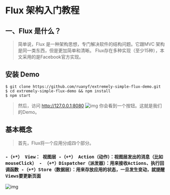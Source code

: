 # Flux 架构入门教程

## 一、Flux 是什么？

>简单说，Flux 是一种架构思想，专门解决软件的结构问题。它跟MVC 架构是同一类东西，但是更加简单和清晰。
>Flux存在多种实现（至少15种），本文采用的是Facebook官方实现。
## 安装 Demo
    $ git clone https://github.com/ruanyf/extremely-simple-flux-demo.git
    $ cd extremely-simple-flux-demo && npm install
    $ npm start
>然后，访问 http://127.0.0.1:8080
    ![img](http://www.ruanyifeng.com/blogimg/asset/2016/bg2016011502.png)
>你会看到一个按钮。这就是我们的Demo。
## 基本概念
>首先，Flux将一个应用分成四个部分。
### `-（+*） View： 视图层 -（+*） Action（动作）：视图层发出的消息（比如mouseClick） - （+*）Dispatcher（派发器）：用来接收Actions、执行回调函数 -（+*）Store（数据层）：用来存放应用的状态，一旦发生变动，就提醒Views要更新页面`
![img](http://www.ruanyifeng.com/blogimg/asset/2016/bg2016011503.png)